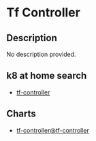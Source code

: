 # Tf Controller

## Description

No description provided.

## k8 at home search

- [tf-controller](https://nanne.dev/k8s-at-home-search/#/tf-controller)

## Charts

- [tf-controller@tf-controller](https://weaveworks.github.io/tf-controller/)
